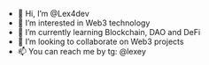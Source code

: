 - 👋 Hi, I’m @Lex4dev
- 👀 I’m interested in Web3 technology
- 🌱 I’m currently learning Blockchain, DAO and DeFi
- 💞️ I’m looking to collaborate on Web3 projects
- 📫 You can reach me by tg: @lexey

<!---
Lex4dev/Lex4dev is a ✨ special ✨ repository because its `README.md` (this file) appears on your GitHub profile.
You can click the Preview link to take a look at your changes.
--->
